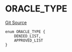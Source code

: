 # ORACLE_TYPE
[Git Source](https://github.com/thrackle-io/aquifi-rules-v1/blob/268b521956cf89a918ed12522e8182d2df0cd3b2/src/protocol/economic/ruleProcessor/RuleCodeData.sol)


```solidity
enum ORACLE_TYPE {
    DENIED_LIST,
    APPROVED_LIST
}
```

